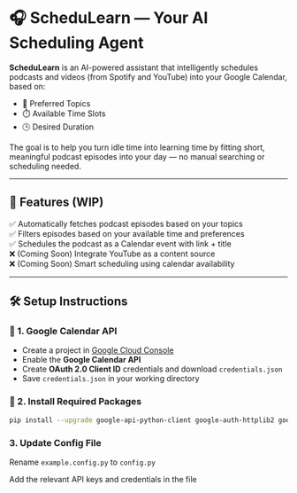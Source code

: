 # 🎧 ScheduLearn — Your AI Scheduling Agent

**ScheduLearn** is an AI-powered assistant that intelligently schedules podcasts and videos (from Spotify and YouTube) into your Google Calendar, based on:  
- 📌 Preferred Topics  
- ⏱️ Available Time Slots  
- 🕒 Desired Duration  

The goal is to help you turn idle time into learning time by fitting short, meaningful podcast episodes into your day — no manual searching or scheduling needed.  

---

## 🚀 Features (WIP)

✅ Automatically fetches podcast episodes based on your topics  
✅ Filters episodes based on your available time and preferences  
✅ Schedules the podcast as a Calendar event with link + title  
❌ (Coming Soon) Integrate YouTube as a content source  
❌ (Coming Soon) Smart scheduling using calendar availability  

---

## 🛠️ Setup Instructions

### 🔐 1. Google Calendar API

- Create a project in [Google Cloud Console](https://console.cloud.google.com/)  
- Enable the **Google Calendar API**  
- Create **OAuth 2.0 Client ID** credentials and download `credentials.json`  
- Save `credentials.json` in your working directory  

### 🧪 2. Install Required Packages

```bash
pip install --upgrade google-api-python-client google-auth-httplib2 google-auth-oauthlib spotipy
```

### 3. Update Config File
Rename `example.config.py` to `config.py`

Add the relevant API keys and credentials in the file
